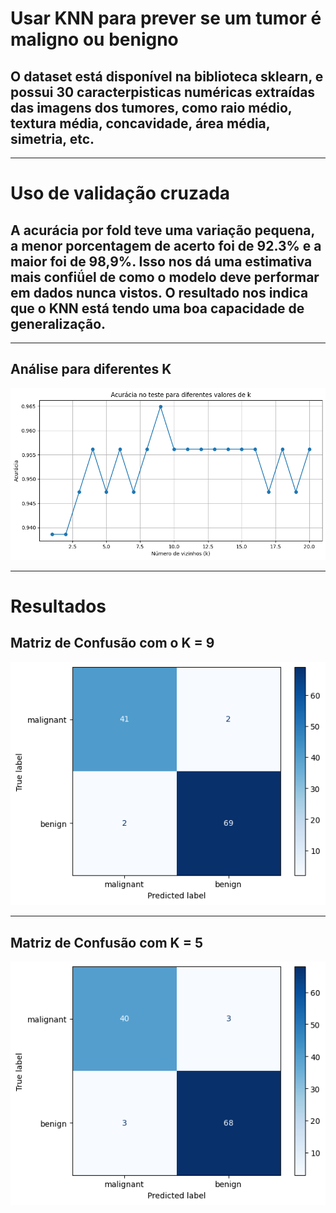 # Usar KNN para prever se um tumor é maligno ou benigno

## O dataset está disponível na biblioteca sklearn, e possui 30 caracterpisticas numéricas extraídas das imagens  dos tumores, como raio médio, textura média, concavidade, área média, simetria, etc.

---

# Uso de validação cruzada

## A acurácia por fold teve uma variação pequena, a menor porcentagem de acerto foi de 92.3% e a maior foi de 98,9%. Isso nos dá uma estimativa mais confiǘel de como o modelo deve performar em dados nunca vistos. O resultado nos indica que o KNN está tendo uma boa capacidade de generalização.

---
## Análise para diferentes K

![alt text](image-1.png)

---

# Resultados

## Matriz de Confusão com o K = 9

![alt text](image.png)

---

## Matriz de Confusão com K = 5

![alt text](image-2.png)



